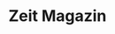 ---
collection_archive: false
collection_awards: []
collection_category:
  - Studio
  - Editorial
  - Black and White
  - Portraits
collection_content: 
collection_cover: https://d1sf55qlb7p6hz.cloudfront.net/ice-7.jpg
collection_cover_mobile: https://d1sf55qlb7p6hz.cloudfront.net/verticalcovers-44.jpg
collection_description: >-
  Ice T featured in Zeit's reoccurring celebrity column "Ich Habe Einen Traum”
  where the subject shares their dreams, hopes, visions, and nightmares.
collection_description_alignment: center
collection_exhibition: []
collection_filter: Commissioned + Stock
collection_hidden: false
collection_meta: Ice T Ich Habe Einen Traum
collection_press: []
collection_preview:
  - https://d1sf55qlb7p6hz.cloudfront.net/icet-zeit_covers-1.jpg
  - https://d1sf55qlb7p6hz.cloudfront.net/icet-zeit_covers-4.jpg
  - https://d1sf55qlb7p6hz.cloudfront.net/icet-zeit_covers-3.jpg
  - https://d1sf55qlb7p6hz.cloudfront.net/icet-zeit_covers-2.jpg
cover_image: https://d1sf55qlb7p6hz.cloudfront.net/ice-1.jpg
date: 
hide_footer: true 
logo: 
navigation_theme: white
px_extra: true
row_alignment: center
slug: ice-t
theme_color: "#B8EEBC"
theme_color_all_works: E69DFB"
title: Zeit Magazin
collection_blocks:
  - _bookshop_name: collections/media-row-start
    row_alignment: between
  - _bookshop_name: collections/media-element 
    color: "#D4D4D4"
    image:  https://d1sf55qlb7p6hz.cloudfront.net/ice-1.jpg
    margin_left: 15
    margin_right: 0
    margin_y: 100
    width: 60
  - _bookshop_name: collections/media-row
    row_alignment: between
  - _bookshop_name: collections/media-element 
    color: "#EDEDED"
    image:  https://d1sf55qlb7p6hz.cloudfront.net/ice-3.jpg
    margin_left: 5
    margin_right: 0
    margin_y: 900
    width: 40
  - _bookshop_name: collections/media-element 
    color: "#4D4D4D"
    image:  https://d1sf55qlb7p6hz.cloudfront.net/ice-2.jpg
    margin_left: 0
    margin_right: 10
    margin_y: 100
    width: 33
  - _bookshop_name: collections/media-row
    row_alignment: between
  - _bookshop_name: collections/media-element 
    color: "#272727"
    image:  https://d1sf55qlb7p6hz.cloudfront.net/ice-4.jpg
    margin_left: 30
    margin_y: 100
    width: 40
  - _bookshop_name: collections/media-row
    row_alignment: between
  - _bookshop_name: collections/media-element 
    color: "#D7D7D7"
    image:  https://d1sf55qlb7p6hz.cloudfront.net/ice-5.jpg
    margin_left: 10
    margin_right: 0
    margin_y: 100
    width: 40
  - _bookshop_name: collections/media-element 
    color: "#A7A7A7"
    image:  https://d1sf55qlb7p6hz.cloudfront.net/ice-6.jpg
    margin_right: 20
    margin_y: 600
    width: 20
  - _bookshop_name: collections/media-row
    row_alignment: between
  - _bookshop_name: collections/media-element 
    color: "#EFEFEF"
    image:  https://d1sf55qlb7p6hz.cloudfront.net/ice-7.jpg
    margin_left: 15
    margin_right: 0
    margin_y: 100
    width: 55
  - _bookshop_name: collections/media-row-end
---